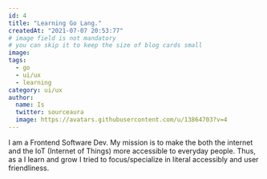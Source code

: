 ```yaml
---
id: 4
title: "Learning Go Lang."
createdAt: "2021-07-07 20:53:77"
# image field is not mandatory
# you can skip it to keep the size of blog cards small
image:
tags:
  - go
  - ui/ux 
  - learning
category: ui/ux
author:
  name: Is
  twitter: sourceaura
  image: https://avatars.githubusercontent.com/u/13864703?v=4
---
```



I am a Frontend Software Dev. 
My mission is to make the both the internet and the IoT (Internet of Things) more accessible to everyday people. 
Thus, as a I learn and grow I tried to focus/specialize in literal accessibly and user friendliness. 

